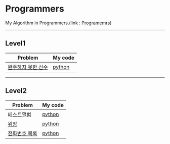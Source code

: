 # Programmers
My Algorithm in Programmers.(link : [Programemrs](https://programmers.co.kr/))

----------------
## Level1
| Problem | My code | 
| ------- | :------ |
| [완주하지 못한 선수](https://programmers.co.kr/learn/courses/30/lessons/42576)  | [python](https://github.com/Hwa-Jong/Programmers/blob/main/Level1/unfinished_athlete.py) |

----------------
## Level2
| Problem | My code | 
| ------- | :------ |
| [베스트앨범](https://programmers.co.kr/learn/courses/30/lessons/42579)  | [python](https://github.com/Hwa-Jong/Programmers/blob/main/Level2/best_album.py) |
| [위장](https://programmers.co.kr/learn/courses/30/lessons/42578)  | [python](https://github.com/Hwa-Jong/Programmers/blob/main/Level2/camouflage.py) |
| [전화번호 목록](https://programmers.co.kr/learn/courses/30/lessons/42577)  | [python](https://github.com/Hwa-Jong/Programmers/blob/main/Level2/phone_list.py) |

